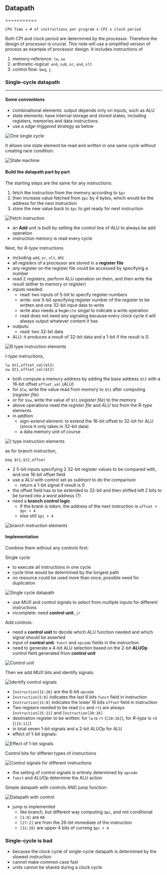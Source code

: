 ## Datapath
===========

    CPU Time = # of instructions per program x CPI x clock period

Both CPI and clock period are determined by the processor. Therefore the design of processor is crucial. This note will use a simplified version of process as example of processor design. It includes instructions of

1. memory-reference: `lw`, `sw`
2. arithmetic-logical: `and`, `sub`, `or`, `and`, `slt`
3. control flow: `beq`, `j`.

### Single-cycle datapath

***

#### Some conventions

- combinational elements: output depends only on inputs, such as ALU
- state elements: have internal storage and stored states, including registers, memories and data instructions.
- use a _edge-triggered_ strategy as below

![One single cycle](images/one_single_cycle.png)

It allows one state element be read and written in one same cycle without creating race condition:

![State machine](images/state_machine.png)

#### Build the datapath part by part

The starting steps are the same for any instructions:

1. fetch the instruction from the memory according to `$pc`
2. then increase value fetched from `$pc` by 4 _bytes_, which would be the address for the next instruction
3. store the new value back to `$pc` to get ready for next instruction

![Fetch instruction](images/fetch_instruction.png)

- an **Add** unit is built by setting the control line of ALU to always be add operation
- instruction memory is read every cycle

Next, for _R-type_ instructions

- including `add`, `or`, `slt`, etc
- all registers of a processor are stored in a **register file**
- any register on the register file could be accessed by specifying a number
- read 2 registers, perform ALU operation on them, and then write the result (either to memory or register)
- inputs needed:
    - read: two inputs of 5-bit to specify register numbers
    - write: one 5-bit specifying register number of the register to be written and one 32-bit input data to write
    - write also needs a `RegWrite` singal to indicate a write operation
    - read does not need any signaling because every clock cycle it will always output whatever content it has
- outputs:
    - read: two 32-bit data
- ALU: it produces a result of 32-bit data and a 1-bit if the result is 0.

![R type instruction elements](images/r_type_instruction_elements.png)

_I-type_ instructions,

    lw $t1,offset_val($t2)
    sw $t1,offset_val($t2)

- both compute a memory address by adding the base address `$t2` with a 16-bit offset `offset_val` (_ALU_)
- for `$lw`, write the value read from memory to `$t1` after computing (_register file_)
- or for `$sw`, write the value of `$t1` (_register file_) to the memory 
- above operations need the _register file_ and _ALU_ too from the _R-type_ elements
- in addtion
    - sign-extend element: to extend the 16-bit offset to 32-bit for ALU (since it only takes in 32-bit data)
    - a data memory unit of course

![I type instruction elements](images/i_type_instruction_elements.png)

as for branch instruction,

    beq $t1,$t2,offset

- 2 5-bit inputs specifying 2 32-bit register values to be compared with, and one 16-bit offset field
- use a _ALU_ with control set as _subtract_ to do the comparison
    - return a 1-bit signal if result is 0
- the offset field has to be extended to 32-bit and then shifted left 2 bits to be turned into a _word_ address (?)
- need a **branch control logic**
    - if the brank is _taken_, the address of the next instruction is `offset + $pc + 4`
    - else still `$pc + 4`

![branch instruction elements](images/branch_instruction_elements.png)

#### Implementation

Combine them without any controls first:

Single cycle
- to execute all instructions in one cycle
- cycle time would be determined by the longest path
- no resource could be used more than once; possible need for duplication

![Single cycle datapath](images/single_cycle_datapath.png)

- use _MUX_ and control signals to select from multiple inputs for different instructions
- incomplete: need **control unit**, `jr`

Add controls:

- need a **control unit** to decide which ALU function needed and which signal should be asserted
- input of **control unit**: `funct` and `opcode` fields in the instruction
- need to generate a 4-bit ALU selection based on the 2-bit **ALUOp** control field generated from **control unit**

![Control unit](images/control_unit.png)

Then we add _MUX_ bits and identify signals:

![Identify control signals](images/identify_signals.png)

- `Instruction[31:26]` are the 6-bit `opcode`
- `Instruction[5:0]` indicates the last 6 bits `funct` field in instruction
- `Instruction[15:0]` indicates the lower 16 bits `offset` field in instruction
- Two regisers needed to be read (`rs` and `rt`) are always `Instruction[25:21]` and `Instruction[20:16]`
- destination register to be written: for `lw` is `rt` (`[20:16]`), for _R-type_ is `rd` (`[15:11]`)
- in total seven 1-bit signals and a 2-bit _ALUOp_ for ALU
- effect of 1-bit signals:

![Effect of 1-bit signals](images/effect_control_bits.png)

Control bits for differen types of instructions

![Control signals for different instructions](images/set_control_bits.png)

- the setting of control signals is entirely determined by `opcode`
- `funct` and _ALUOp_ determine the ALU action

Simple datapath with controls AND jump function:

![Datapath with control](images/datapath_with_control.png)

- jump is implemented
    - like branch, but different way computing `$pc`, and not conditional
    - `[1:0]` are `00`
    - `[27:2]` are from the 26-bit immediate of the instruction
    - `[31:28]` are upper 4 bits of curreng `$pc + 4`

### Single-cycle is bad

- because the clock cycle of single-cycle datapath is determined by the slowest instruction
- cannot make common case fast
- units cannot be shared during a clock cycle

